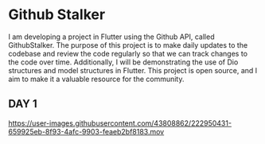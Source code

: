 # Github Stalker

I am developing a project in Flutter using the Github API, called GithubStalker. The purpose of this project is to make daily updates to the codebase and review the code regularly so that we can track changes to the code over time. Additionally, I will be demonstrating the use of Dio structures and model structures in Flutter. This project is open source, and I aim to make it a valuable resource for the community.

## DAY 1

https://user-images.githubusercontent.com/43808862/222950431-659925eb-8f93-4afc-9903-feaeb2bf8183.mov


